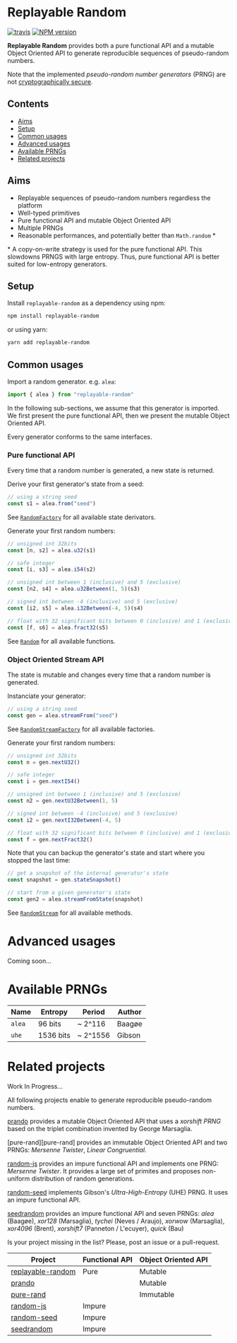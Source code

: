 
# Replayable Random

[![travis][travis-image]][travis-url]
[![NPM version][npm-image]][npm-url]

**Replayable Random** provides both a pure functional API and a mutable Object Oriented API to generate reproducible sequences of pseudo-random numbers.

Note that the implemented *pseudo-random number generators* (PRNG) are not [cryptographically secure][crypto-random].


## Contents

- [Aims](#aims)
- [Setup](#setup)
- [Common usages](#common-usages)
- [Advanced usages](#advanced-usages)
- [Available PRNGs](#available-prngs)
- [Related projects](#related-projects)


## Aims

- Replayable sequences of pseudo-random numbers regardless the platform
- Well-typed primitives
- Pure functional API and mutable Object Oriented API
- Multiple PRNGs
- Reasonable performances, and potentially better than `Math.random` *

\* A copy-on-write strategy is used for the pure functional API. This slowdowns PRNGS with large entropy. Thus, pure functional API is better suited for low-entropy generators.

## Setup

Install `replayable-random` as a dependency using npm:

```sh
npm install replayable-random
```

or using yarn:

```sh
yarn add replayable-random
```


## Common usages

Import a random generator. e.g. `alea`:

```ts
import { alea } from "replayable-random"
```

In the following sub-sections, we assume that this generator is imported.
 We first present the pure functional API, then we present the mutable Object Oriented API.

Every generator conforms to the same interfaces.

### Pure functional API

Every time that a random number is generated, a new state is returned.

Derive your first generator's state from a seed:

```ts
// using a string seed
const s1 = alea.from("seed")
```

See [`RandomFactory`](src/core/random-factory.ts) for all available state derivators.

Generate your first random numbers:

```ts
// unsigned int 32bits
const [n, s2] = alea.u32(s1)

// safe integer
const [i, s3] = alea.i54(s2)

// unsigned int between 1 (inclusive) and 5 (exclusive)
const [n2, s4] = alea.u32Between(1, 5)(s3)

// signed int between -4 (inclusive) and 5 (exclusive)
const [i2, s5] = alea.i32Between(-4, 5)(s4)

// float with 32 significant bits between 0 (inclusive) and 1 (exclusive)
const [f, s6] = alea.fract32(s5)
```

See [`Random`](src/core/random.ts) for all available functions.

### Object Oriented Stream API

The state is mutable and changes every time that a random number is generated.

Instanciate your generator:

```ts
// using a string seed
const gen = alea.streamFrom("seed")
```

See [`RandomStreamFactory`](src/core/random-stream-factory.ts) for all available factories.

Generate your first random numbers:

```ts
// unsigned int 32bits
const n = gen.nextU32()

// safe integer
const i = gen.nextI54()

// unsigned int between 1 (inclusive) and 5 (exclusive)
const n2 = gen.nextU32Between(1, 5)

// signed int between -4 (inclusive) and 5 (exclusive)
const i2 = gen.nextI32Between(-4, 5)

// float with 32 significant bits between 0 (inclusive) and 1 (exclusive)
const f = gen.nextFract32()
```

Note that you can backup the generator's state and start where you stopped the last time:

```ts
// get a snapshot of the internal generator's state
const snapshot = gen.stateSnapshot()

// start from a given generator's state
const gen2 = alea.streamFromState(snapshot)
```

See [`RandomStream`](src/core/random-stream.ts) for all available methods.


# Advanced usages

Coming soon...


# Available PRNGs

| Name    | Entropy    | Period    | Author  |
|---------|------------|-----------|---------|
| `alea`  | 96 bits    | ~ 2^116   | Baagøe  |
|`uhe`    | 1536 bits  | ~ 2^1556  | Gibson  |


# Related projects

Work In Progress...

All following projects enable to generate reproducible pseudo-random numbers.

[prando][prando] provides a mutable Object Oriented API that uses a *xorshift PRNG* based on the triplet combination invented by George Marsaglia.

[pure-rand][pure-rand] provides an immutable Object Oriented API and two PRNGs: *Mersenne Twister*, *Linear Congruential*.

[random-js][rand-js] provides an impure functional API and implements one PRNG: *Mersenne Twister*. It provides a large set of primites and proposes non-uniform distribution of random generations.

[random-seed][rand-seed] implements Gibson's *Ultra-High-Entropy* (UHE) PRNG. It uses an impure functional API.

[seedrandom][seedrand] provides an impure functional API and seven PRNGs: *alea* (Baagøe), *xor128* (Marsaglia), *tychei* (Neves / Araujo), *xorwow* (Marsaglia), *xor4096* (Brent), *xorshift7* (Panneton / L'ecuyer), *quick* (Bau)

Is your project missing in the list? Please, post an issue or a pull-request.

| Project                  | Functional API | Object Oriented API |
|--------------------------|----------------|---------------------|
| [replayable-random](#)   | Pure           | Mutable             |
| [prando][prando]         |                | Mutable             |
| [pure-rand][prand]       |                | Immutable           |
| [random-js][rand-js]     | Impure         |                     |
| [random-seed][rand-seed] | Impure         |                     |
| [seedrandom][seedrand]   | Impure         |                     |


[travis-image]:
https://img.shields.io/travis/Conaclos/replayable-random/master.svg
[travis-url]: https://travis-ci.org/Conaclos/replayable-random
[npm-image]:
https://img.shields.io/npm/v/replayable-random.svg?style=flat-square
[npm-url]:
https://www.npmjs.com/package/replayable-random
[crypto-random]:
https://en.wikipedia.org/wiki/Cryptographically_secure_pseudorandom_number_generator

[prand]:
https://github.com/dubzzz/pure-rand
[prando]:
https://github.com/zeh/prando
[rand-js]:
https://github.com/ckknight/random-js
[rand-seed]:
https://github.com/skratchdot/random-seed
[seedrand]:
https://github.com/davidbau/seedrandom